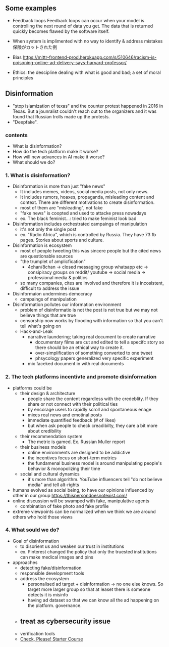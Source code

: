 ## Some examples

- Feedback loops
Feedback loops can occur when your model is controlling the next round of data you get. The data that is returned quickly becomes flawed by the software itself.
- When system is implimented with no way to identify & address mistakes
保険がカットされた例
- Bias
https://mittr-frontend-prod.herokuapp.com/s/510646/racism-is-poisoning-online-ad-delivery-says-harvard-professor/


- Ethics: the descipline dealing with what is good and bad; a set of moral principles

## Disinformation
- "stop islamization of texas" and the counter protest happened in 2016 in Texas. But a jounralist couldn't reach out to the organizers and it was found that Russian trolls made up the protests.
- "Deepfake". 

### contents
- What is disinformation?
- How do the tech platform make it worse?
- How will new advances in AI make it worse?
- What should we do?

### 1. What is disinformation?

- Disinformation is more than just "fake news"
    - It includes memes, videos, social media posts, not only news.
    - It includes rumors, hoaxes, propaganda, misleading content and context. There are different motivations to create disinformation.
    - most of them are "misleading", not fake
    - "fake news" is coopted and used to attacke press nowadays
    - ex. The black feminist...: tried to make feminist look bad
- Disinformation includes orchestrated campaings of manipulation
    - it's not only the single post
    - ex. "Radio Africa", which is controlled by Russia. They have 73 fb pages. Stories about sports and culture. 
- Disinformation is ecosystem
    - most of people tweeting this was sincere people but the cited news are questionable sources
    - "the trumplet of amplicfication"
        - 4chan/8chan -> closed messaging group whatsapp etc -> consipiracy groups on reddit/ youtube -> social media -> professional media & politics
    - so many companies, cites are involved and therefore it is incosistent, difficult to address the issue
- Disinformaion undermines democracy
    - campaings of manipulation
- Disinformation pollutes our information environment
    - problem of disinformatio is not the post is not true but we may not believe things that are true
    - censorship now works by flooding with information so that you can't tell what's going on
    - Hack-and-Leak
        - narrative laundering; taking real document to create narrative
            - documentary films are cut and edited to tell a specifc story so there should be an ethical way to create it.
            - over-simplification of something converted to one tweet
            - phsycology papers generalized very specific experiment 
        - mix faceked document in with real documents

### 2. The tech platforms incentivte and promote disinformation
- platforms could be 
    - their design & architecture
        -  people share the content regardless with the credeblity. If they share or not connect with their political ties
        - by encorage users to rapidly scroll and spontaneous enage
        - mixes real news and emotinal posts
        - immediate quantified feedback (# of likes)
        - but when ask people to check creadibilty, they care a bit more about credibility
    - their recommendation system
        - The metric is gamed. Ex. Russian Muller report
    - their business models
        - online environments are designed to be addictive 
        - the incentives focus on short-term metrics
        - the fundamenal business model is around manipulating people's behavior & monopolizing their time
    - social and cultural dynamics
        - it's more than algorithm. YouTube influencers tell "do not believe media" and tell alt-rights 
- humans evolved as social being, to have our opinions influenced by other in our group
    https://thispersondoesnotexist.com/
- online discussion will be swamped with fake, manipulative agents
    -  combination of fake photo and fake profile 
- extreme viewpoints can be normalized when we think we are around others who hold those views


### 4. What sould we do?
- Goal of disinformation
    - to disorient us and weaken our trust in institutions
    - ex. Pinterest changed the policy that only the truested institutions can make medical images and pins
- approaches
    - detecting fake/disinformation
    - responsible development tools
    - address the ecosystem
        - personalised ad target + disinformation -> no one else knows. So target more larger group so that at leaset there is someone detects it is misinfo
        - having ad dataset so that we can know all the ad happening on the platform. governance.
    - treat as cybersecurity issue
        - 
    - verification tools
    - [Check, Please! Starter Course](https://www.notion.so/Check-Please-Starter-Course-ae34d043575e42828dc2964437ea4eed)

